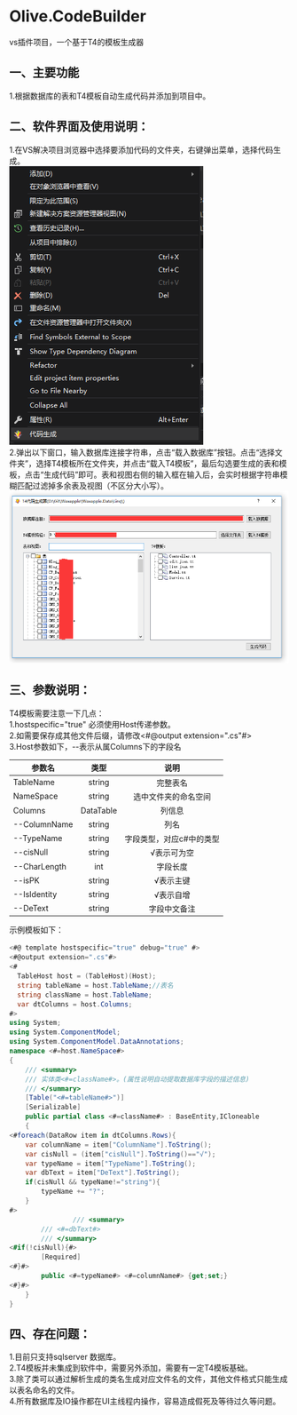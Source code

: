 # Olive.CodeBuilder
vs插件项目，一个基于T4的模板生成器

## 一、主要功能

  1.根据数据库的表和T4模板自动生成代码并添加到项目中。<br>


## 二、软件界面及使用说明：
  1.在VS解决项目浏览器中选择要添加代码的文件夹，右键弹出菜单，选择代码生成。<br>
![界面图片](https://github.com/wmz46/Olive.CodeBuilder/blob/master/doc/images/readme_2.png)<br>
  2.弹出以下窗口，输入数据库连接字符串，点击“载入数据库”按钮。点击“选择文件夹”，选择T4模板所在文件夹，并点击“载入T4模板”，最后勾选要生成的表和模板，点击“生成代码”即可。表和视图右侧的输入框在输入后，会实时根据字符串模糊匹配过滤掉多余表及视图（不区分大小写）。<br>
![界面图片](https://github.com/wmz46/Olive.CodeBuilder/blob/master/doc/images/readme_1.png)

## 三、参数说明：
  T4模板需要注意一下几点：<br>
  1.hostspecific="true" 必须使用Host传递参数。<br>
  2.如需要保存成其他文件后缀，请修改\<#@output extension=".cs"#>  <br>
  3.Host参数如下，--表示从属Columns下的字段名<br>


| 参数名    | 类型       | 说明               |
| ------------- |:-------------:| :-----:|
| TableName | string    | 完整表名           |
| NameSpace | string    |选中文件夹的命名空间 |
| Columns   | DataTable | 列信息             |
|   --ColumnName| string | 列名             |
|    --TypeName   | string | 字段类型，对应c#中的类型            |
|    --cisNull   | string | √表示可为空             |
|    --CharLength   | int | 字段长度             |
|    --isPK   | string | √表示主键            |
|    --IsIdentity   | string | √表示自增             |
|    --DeText   | string | 字段中文备注             |

示例模板如下：
```  C#
<#@ template hostspecific="true" debug="true" #>
<#@output extension=".cs"#>  
<# 
  TableHost host = (TableHost)(Host);
  string tableName = host.TableName;//表名
  string className = host.TableName;
  var dtColumns = host.Columns;
#>  
using System;
using System.ComponentModel;
using System.ComponentModel.DataAnnotations;
namespace <#=host.NameSpace#>
{
    /// <summary>
    /// 实体类<#=className#>。(属性说明自动提取数据库字段的描述信息)
    /// </summary>
    [Table("<#=tableName#>")]
    [Serializable]
    public partial class <#=className#> : BaseEntity,ICloneable
    {
<#foreach(DataRow item in dtColumns.Rows){
	var columnName = item["ColumnName"].ToString();
	var cisNull = (item["cisNull"].ToString()=="√");
	var typeName = item["TypeName"].ToString();
	var dbText = item["DeText"].ToString();	
	if(cisNull && typeName!="string"){
		typeName += "?";
	}
#>
                /// <summary>
		/// <#=dbText#>
		/// </summary>
<#if(!cisNull){#>
		[Required]
<#}#>
		public <#=typeName#> <#=columnName#> {get;set;}
<#}#>
	}
}
``` 
## 四、存在问题：

  1.目前只支持sqlserver 数据库。<br>
  2.T4模板并未集成到软件中，需要另外添加，需要有一定T4模板基础。<br>
  3.除了类可以通过解析生成的类名生成对应文件名的文件，其他文件格式只能生成以表名命名的文件。<br>
  4.所有数据库及IO操作都在UI主线程内操作，容易造成假死及等待过久等问题。
